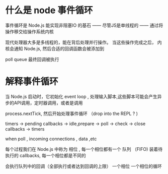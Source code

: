 # 什么是 node 事件循环

事件循环是 Node.js 能实现非阻塞IO 的基石 —— 尽管JS是单线程的 —— 通过将操作移交给操作系统内核

现代处理器大多是多线程的，能在背后处理并行操作。 当这些操作完成之后， 内核会通知 Node.js, 然后合适的回调函数会被添加到

poll queue 最终回调被执行

# 解释事件循环

当 Node.js 启动时，它初始化 event loop , 处理输入脚本,这些脚本可能会产生异步的API调用，定时器调用，或者是调用

process.nextTick, 然后开始处理事件循环 （drop into the REPL ? )

timers -> pending callbacks -> idle,prepare -> poll -> check -> close callbacks -> timers

when poll , incoming connections , data ,etc

每个过程我们在 Node.js 中称为 相位 , 每一个相位都有一个 队列 （FIFO) 装着待执行的 callbacks, 每一个相位都是不同的

会执行队列中的回调（全部执行或者达到回调的上限） 一个相位 一个相位的循环


